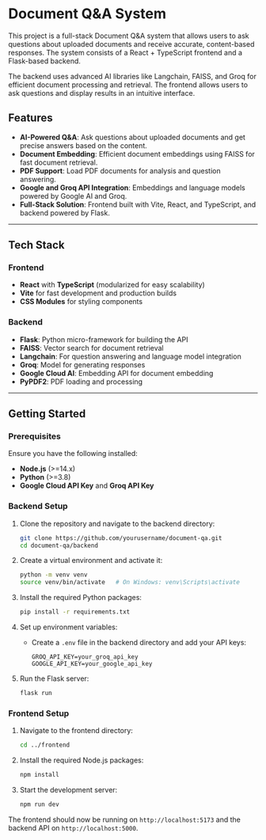 # Document Q&A System

This project is a full-stack Document Q&A system that allows users to ask questions about uploaded documents and receive accurate, content-based responses. The system consists of a React + TypeScript frontend and a Flask-based backend. 

The backend uses advanced AI libraries like Langchain, FAISS, and Groq for efficient document processing and retrieval. The frontend allows users to ask questions and display results in an intuitive interface.

## Features

- **AI-Powered Q&A**: Ask questions about uploaded documents and get precise answers based on the content.
- **Document Embedding**: Efficient document embeddings using FAISS for fast document retrieval.
- **PDF Support**: Load PDF documents for analysis and question answering.
- **Google and Groq API Integration**: Embeddings and language models powered by Google AI and Groq.
- **Full-Stack Solution**: Frontend built with Vite, React, and TypeScript, and backend powered by Flask.

---

## Tech Stack

### Frontend
- **React** with **TypeScript** (modularized for easy scalability)
- **Vite** for fast development and production builds
- **CSS Modules** for styling components

### Backend
- **Flask**: Python micro-framework for building the API
- **FAISS**: Vector search for document retrieval
- **Langchain**: For question answering and language model integration
- **Groq**: Model for generating responses
- **Google Cloud AI**: Embedding API for document embedding
- **PyPDF2**: PDF loading and processing

---

## Getting Started

### Prerequisites

Ensure you have the following installed:
- **Node.js** (>=14.x)
- **Python** (>=3.8)
- **Google Cloud API Key** and **Groq API Key**

### Backend Setup

1. Clone the repository and navigate to the backend directory:

   ```bash
   git clone https://github.com/yourusername/document-qa.git
   cd document-qa/backend
   ```

2. Create a virtual environment and activate it:

   ```bash
   python -m venv venv
   source venv/bin/activate   # On Windows: venv\Scripts\activate
   ```

3. Install the required Python packages:

   ```bash
   pip install -r requirements.txt
   ```

4. Set up environment variables:

   - Create a `.env` file in the backend directory and add your API keys:

     ```
     GROQ_API_KEY=your_groq_api_key
     GOOGLE_API_KEY=your_google_api_key
     ```

5. Run the Flask server:

   ```bash
   flask run
   ```

### Frontend Setup

1. Navigate to the frontend directory:

   ```bash
   cd ../frontend
   ```

2. Install the required Node.js packages:

   ```bash
   npm install
   ```

3. Start the development server:

   ```bash
   npm run dev
   ```

The frontend should now be running on `http://localhost:5173` and the backend API on `http://localhost:5000`.

